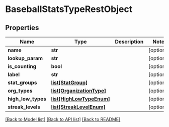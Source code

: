 # BaseballStatsTypeRestObject

## Properties
Name | Type | Description | Notes
------------ | ------------- | ------------- | -------------
**name** | **str** |  | [optional] 
**lookup_param** | **str** |  | [optional] 
**is_counting** | **bool** |  | [optional] 
**label** | **str** |  | [optional] 
**stat_groups** | [**list[StatGroup]**](StatGroup.md) |  | [optional] 
**org_types** | [**list[OrganizationType]**](OrganizationType.md) |  | [optional] 
**high_low_types** | [**list[HighLowTypeEnum]**](HighLowTypeEnum.md) |  | [optional] 
**streak_levels** | [**list[StreakLevelEnum]**](StreakLevelEnum.md) |  | [optional] 

[[Back to Model list]](../README.md#documentation-for-models) [[Back to API list]](../README.md#documentation-for-api-endpoints) [[Back to README]](../README.md)


